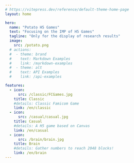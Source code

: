 ```yaml
---
# https://vitepress.dev/reference/default-theme-home-page
layout: home

hero:
  name: "Potato H5 Games"
  text: "Focusing on the IMP of H5 Games"
  tagline: "Only for the display of research results"
  image:
    src: /potato.png
  # actions:
  #  - theme: brand
  #    text: Markdown Examples
  #    link: /markdown-examples
  #  - theme: alt
  #    text: API Examples
  #    link: /api-examples

features:
  - icon: 
      src: /classic/FCGames.jpg
    title: Classic
    #details: Classic Famicom Game
    link: /en/classic
  - icon: 
      src: /casual/casual.jpg
    title: Casual
    #details: A H5 game based on Canvas
    link: /en/casual
  - icon: 
      src: /brain/brain.jpg
    title: Brain
    #details: Gather numbers to reach 2048 blocks!
    link: /en/brain
---
```


